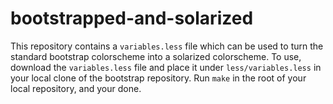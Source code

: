 bootstrapped-and-solarized
==========================

This repository contains a `variables.less` file which can be used to turn the standard bootstrap colorscheme into a solarized colorscheme.
To use, download the `variables.less` file and place it under `less/variables.less` in your local clone of the bootstrap repository.
Run `make` in the root of your local repository, and your done.
